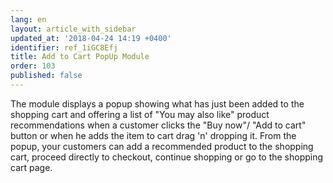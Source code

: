 ```yaml
---
lang: en
layout: article_with_sidebar
updated_at: '2018-04-24 14:19 +0400'
identifier: ref_1iGC8Efj
title: Add to Cart PopUp Module
order: 103
published: false
---
```

The module displays a popup showing what has just been added to the shopping cart and offering a list of "You may also like" product recommendations when a customer clicks the "Buy now"/ "Add to cart" button or when he adds the item to cart drag 'n' dropping it. From the popup, your customers can add a recommended product to the shopping cart, proceed directly to checkout, continue shopping or go to the shopping cart page.
